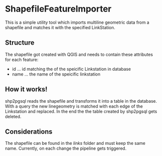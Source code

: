 ShapefileFeatureImporter
==========================
This is a simple utility tool which imports multiline geometric data from a shapefile and matches it with the specified LinkStation.

## Structure
The shapefile got created with QGIS and needs to contain these attributes for each feature:
- id   ... id matching the of the speicific Linkstation in database
- name ... the name of the speicific linkstation

## How it works!
shp2pgsql reads the shapefile and transforms it into a table in the database. With a query the new linegeometry is matched with each edge of the Linkstation and replaced. In the end the the table created by shp2pgsql gets deleted.

## Considerations
The shapefile can be found in the *links* folder and must keep the same name. Currently, on each change the pipeline gets triggered.
